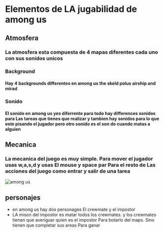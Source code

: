  # Elementos de LA jugabilidad de among us 
 
 ## Atmosfera
 ### La atmosfera esta compuesta de 4 mapas diferentes cada uno con sus sonidos unicos
 
 ### Background
 #### Hay 4 backgrounds differentes en among us the skeld polus airship and mirad
 
 ### Sonido
 #### El sonido en among us yes diferrente para todo hay differences sonidos para Las tareas que tienes que realizar y tambien hay sonidos para lo que este pisando el jugador pero otro sonido es el son do cuando matas a alguien
 
 ## Mecanica
 ### La mecanica del juego es muy simple. Para mover el jugador usas w,a,s,d y usas El mouse y space par Para el resto de Las acciones  del juego como entrar y salir de una tarea
 ![among us](https://user-images.githubusercontent.com/93533166/140083809-9923d548-1740-4d47-8c03-50ba2972b32d.jpg)

## personajes
* en among us hay dos personages El crewmate y el impostor
* LA mison del impostor es matar todos los crewmates. y los crewmates tienen que averiguar quien es el impostor Para botarlo del maps. Sino tienen que completar sus areas Para ganar
